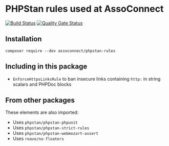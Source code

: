 # PHPStan rules used at AssoConnect

[![Build Status](https://github.com/assoconnect/phpstan-rules/actions/workflows/build.yml/badge.svg)](https://github.com/assoconnect/phpstan-rules/actions/workflows/build.yml)
[![Quality Gate Status](https://sonarcloud.io/api/project_badges/measure?project=assoconnect_phpstan-rules&metric=alert_status)](https://sonarcloud.io/dashboard?id=assoconnect_phpstan-rules)

## Installation

```
composer require --dev assoconnect/phpstan-rules
```

## Including in this package
* `EnforceHttpsLinksRule` to ban insecure links containing `http:` in string scalars and PHPDoc blocks

## From other packages

These elements are also imported:
* Uses `phpstan/phpstan-phpunit`
* Uses `phpstan/phpstan-strict-rules`
* Uses `phpstan/phpstan-webmozart-assert`
* Uses `roave/no-floaters`